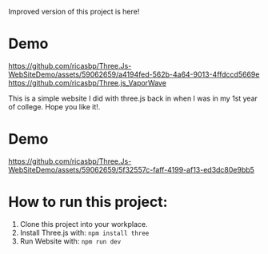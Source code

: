 Improved version of this project is here!

# Demo
https://github.com/ricasbp/Three.Js-WebSiteDemo/assets/59062659/a4194fed-562b-4a64-9013-4ffdccd5669e
https://github.com/ricasbp/Three.js_VaporWave


This is a simple website I did with three.js back in when I was in my 1st year of college. Hope you like it!.

# Demo


https://github.com/ricasbp/Three.Js-WebSiteDemo/assets/59062659/5f32557c-faff-4199-af13-ed3dc80e9bb5




# How to run this project:
1. Clone this project into your workplace.
2. Install Three.js with:
   `npm install three`
3. Run Website with:
   `npm run dev`
